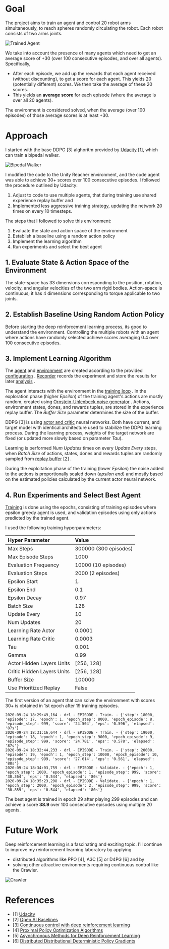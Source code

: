 [//]: # (Image References)

[image1]: https://user-images.githubusercontent.com/10624937/43851024-320ba930-9aff-11e8-8493-ee547c6af349.gif "Trained Agent"
[image2]: https://user-images.githubusercontent.com/10624937/42135608-be87357e-7d12-11e8-8eca-e6d5fabdba6b.gif "Bipedal Walker"
[image3]: https://user-images.githubusercontent.com/10624937/43851646-d899bf20-9b00-11e8-858c-29b5c2c94ccc.png "Crawler"

# Goal

The project aims to train an agent and control 20 robot arms simultaneously, to reach spheres randomly circulating the robot.
Each robot consists of two arms joints.

![Trained Agent][image1]

We take into account the presence of many agents which need to get an average score of +30 (over 100 consecutive episodes, and over all agents).  Specifically,
- After each episode, we add up the rewards that each agent received (without discounting), to get a score for each agent. This yields 20 (potentially different) scores.  We then take the average of these 20 scores. 
- This yields an **average score** for each episode (where the average is over all 20 agents).

The environment is considered solved, when the average (over 100 episodes) of those average scores is at least +30. 

# Approach

I started with the base DDPG [3] alghoritm provided by [Udacity](https://github.com/udacity/deep-reinforcement-learning/tree/master/ddpg-bipedal)
[1], which can train a bipedal walker.
 

![Bipedal Walker][image2]

I modified the code to the Unity Reacher environment, and the code agent was able to achieve 30+ scores over 100 consecutive episodes.
I followed the procedure outlined by Udacity:

1. Adjust to code to use multiple agents, that during training use shared experience replay buffer and
2. Implemented less aggressive training strategy, updating the network 20 times on every 10 timesteps.

The steps that I followed to solve this environment:

1. Evaluate the state and action space of the environment
2. Establish a baseline using a random action policy
3. Implement the learning algorithm
4. Run experiments and select the best agent

## 1. Evaluate State & Action Space of the Environment

The state-space has 33 dimensions corresponding to the position, rotation, velocity, and angular velocities of the two arm rigid bodies.
Action-space is continuous; it has 4 dimensions corresponding to torque applicable to two joints.

## 2. Establish Baseline Using Random Action Policy

Before starting the deep reinforcement learning process, its good to understand the environment. Controlling the 
multiple robots with an agent where actions have randomly selected achieve scores averaging 0.4 over 100 consecutive episodes.
 
## 3. Implement Learning Algorithm

The
[agent](https://github.com/miharothl/lab-drlnd-robot/blob/master/drl/agent/ddpg_agent.py)
and 
[environment](https://github.com/miharothl/lab-drlnd-robot/blob/master/drl/env/unity_multiple_env.py)
are created according to the provided
[configuration](https://github.com/miharothl/lab-drlnd-robot/blob/master/drl/experiment/configuration.py)
.
[Recorder](https://github.com/miharothl/lab-drlnd-robot/blob/master/drl/experiment/recorder.py)
records the experiment and store the results for later
[analysis](https://github.com/miharothl/lab-drlnd-robot/blob/master/rlab-analysis.ipynb)
.

The agent interacts with the environment in the
[training loop](https://github.com/miharothl/lab-drlnd-robot/blob/master/drl/experiment/train/master_trainer.py)
.
In the exploration phase (higher *Epsilon*) of the training
agent's actions are mostly random, created using 
[Ornstein-Uhlenbeck noise generator](https://github.com/miharothl/lab-drlnd-robot/blob/master/drl/agent/tools/ou_noise.py)
. Actions, environment states, dones, and rewards tuples, are stored in the experience
replay buffer. The *Buffer Size* parameter determines the size of the buffer.

DDPG [3] is using 
[actor and critic](https://github.com/miharothl/lab-drlnd-robot/blob/master/drl/model/ddpg_model.py)
neural networks. Both have current, and target model with identical architecture used to stabilize the DDPG learning process.
During the learning process, weights of the target network are fixed (or updated more slowly based on parameter *Tau*).

Learning is performed *Num Updates* times on every *Update Every* steps, when *Batch Size* of actions, states, dones and rewards tuples are
randomly sampled from [replay buffer](https://github.com/miharothl/lab-drlnd-robot/blob/master/drl/agent/tools/replay_buffer.py) [2]
.

During the exploitation phase of the training (lower *Epsilon*) the noise added to the actions is proportionally scaled down (*epsilon end*)
and mostly based on the estimated policies calculated by the current actor neural network.

## 4. Run Experiments and Select Best Agent

[Training](https://github.com/miharothl/lab-drlnd-robot/blob/master/rlab-continous-control.ipynb)
is done using the epochs, consisting of training episodes where epsilon greedy agent is used,
and validation episodes using only actions predicted by the trained agent.
 
I used the following training hyperparameters:

|Hyper Parameter            |Value                 |
|:---                       |:---                  |
|Max Steps                  |300000 (300 episodes) |
|Max Episode Steps          |1000                  |
|Evaluation Frequency       |10000  (10 episodes)  |
|Evaluation Steps           |2000   (2 episodes)   |
|Epsilon Start              |1.                    |
|Epsilon End                |0.1                   |
|Epsilon Decay              |0.97                  |
|Batch Size                 |128                   |
|Update Every               |10                    |
|Num Updates                |20                    |
|Learning Rate Actor        |0.0001                |
|Learning Rate Critic       |0.0003                |
|Tau                        |0.001                 |
|Gamma                      |0.99                  |
|Actor Hidden Layers Units  |[256, 128]            |
|Critic Hidden Layers Units |[256, 128]            |
|Buffer Size                |100000                |
|Use Prioritized Replay     | False                |

The first version of an agent that can solve the environment with scores 30+ is obtained in 1st epoch after 19 training episodes. 

```
2020-09-24 18:29:49,164 - drl - EPISODE - Train. - {'step': 18000, 'episode': 17, 'epoch': 1, 'epoch_step': 8000, 'epoch_episode': 8, 'episode_step': 999, 'score': '24.504', 'eps': '0.596', 'elapsed': '87s'}
2020-09-24 18:31:16,644 - drl - EPISODE - Train. - {'step': 19000, 'episode': 18, 'epoch': 1, 'epoch_step': 9000, 'epoch_episode': 9, 'episode_step': 999, 'score': '24.781', 'eps': '0.578', 'elapsed': '87s'}
2020-09-24 18:32:44,233 - drl - EPISODE - Train. - {'step': 20000, 'episode': 19, 'epoch': 1, 'epoch_step': 10000, 'epoch_episode': 10, 'episode_step': 999, 'score': '27.614', 'eps': '0.561', 'elapsed': '88s'}
2020-09-24 18:34:03,759 - drl - EPISODE - Validate. - {'epoch': 1, 'epoch_step': 1000, 'epoch_episode': 1, 'episode_step': 999, 'score': '30.364', 'eps': '0.544', 'elapsed': '80s'}
2020-09-24 18:35:23,298 - drl - EPISODE - Validate. - {'epoch': 1, 'epoch_step': 2000, 'epoch_episode': 2, 'episode_step': 999, 'score': '30.859', 'eps': '0.544', 'elapsed': '80s'}
```

The best agent is trained in epoch 29 after playing 299 episodes and can achieve a score **38.9** over 100 consecutive episodes using multiple 20 agents.

# Future Work

Deep reinforcement learning is a fascinating and exciting topic. I'll continue to improve my reinforcement learning
laboratory by applying
 * distributed algorithms like PPO [4], A3C [5] or D4PG [6] and by
 * solving other attractive environments requiring continuous control like the Crawler.

![Crawler][image3]

# References
  - [1] [Udacity](https://github.com/udacity/deep-reinforcement-learning)
  - [2] [Open AI Baselines](https://github.com/openai/baselines)
  - [3] [Continuous control with deep reinforcement learning](https://arxiv.org/abs/1509.02971)
  - [4] [Proximal Policy Optimization Algorithms](https://arxiv.org/pdf/1707.06347.pdf) 
  - [5] [Asynchronous Methods for Deep Reinforcement Learning](https://arxiv.org/pdf/1602.01783.pdf)
  - [6] [Distributed Distributional Deterministic Policy Gradients](https://openreview.net/pdf?id=SyZipzbCb)

